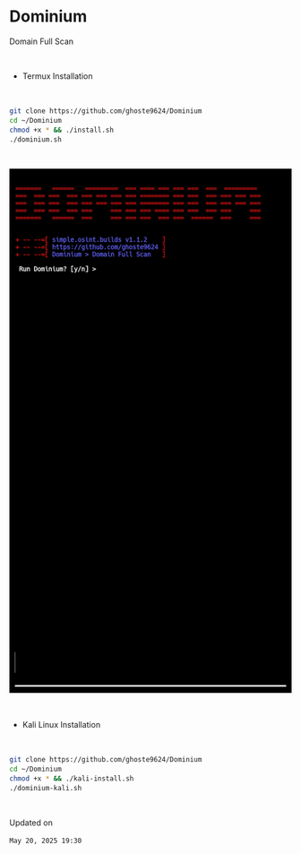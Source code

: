 # Dominium
Domain Full Scan 

<br>

* Termux Installation

<br>

```bash
git clone https://github.com/ghoste9624/Dominium
cd ~/Dominium 
chmod +x * && ./install.sh 
./dominium.sh
```

<br>

![alt text](https://github.com/ghoste9624/Dominium/blob/main/Screenshot_20250517-014753_Termux.jpg)

<br>

* Kali Linux Installation 

<br>

```bash
git clone https://github.com/ghoste9624/Dominium
cd ~/Dominium 
chmod +x * && ./kali-install.sh 
./dominium-kali.sh

```

<br>

Updated on 

``
May 20, 2025 19:30
``
